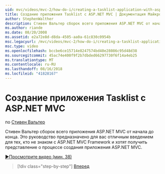 ```yaml
---
uid: mvc/videos/mvc-2/how-do-i/creating-a-tasklist-application-with-aspnet-mvc
title: Создание приложения Tasklist с ASP.NET MVC | Документация Майкрософт
author: StephenWalther
description: Стивен Вальтер сборок всего приложения ASP.NET MVC от начала до конца. Это руководство является отличным введением для тех, кто еще не работали с ASP.NET MV...
ms.author: riande
ms.date: 08/20/2008
ms.assetid: e2a72e8d-d8da-4505-aa0a-61c830c0954b
msc.legacyurl: /mvc/videos/mvc-2/how-do-i/creating-a-tasklist-application-with-aspnet-mvc
msc.type: video
ms.openlocfilehash: bccbe6ce15714e8247574bd40e28086c95d48d38
ms.sourcegitcommit: 45ac74e400f9f2b7dbded66297730f6f14a4eb25
ms.translationtype: MT
ms.contentlocale: ru-RU
ms.lasthandoff: 08/16/2018
ms.locfileid: "41828167"
---
```

<a name="creating-a-tasklist-application-with-aspnet-mvc"></a>Создание приложения Tasklist с ASP.NET MVC
====================
по [Стивен Вальтер](https://github.com/StephenWalther)

Стивен Вальтер сборок всего приложения ASP.NET MVC от начала до конца. Это руководство предназначено для вас отличным введением для тех, кто не знаком с ASP.NET MVC Framework и хотят получить представление о процессе создания приложения ASP.NET MVC.

[&#9654;Просмотрите видео (мин. 38)](https://channel9.msdn.com/Blogs/ASP-NET-Site-Videos/creating-a-tasklist-application-with-aspnet-mvc)

> [!div class="step-by-step"]
> [Вперед](creating-a-movie-database-application-in-15-minutes-with-aspnet-mvc.md)
